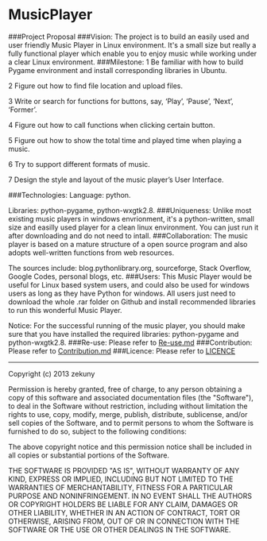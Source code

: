 MusicPlayer
===========


###Project Proposal
###Vision: 
The project is to build an easily used and user friendly Music Player in Linux environment. It's a small size but really a fully functional player which enable you to enjoy music while working under a clear Linux environment.
###Milestone:
1 Be familiar with how to build Pygame environment and install corresponding libraries in Ubuntu.

2 Figure out how to find file location and upload files.

3 Write or search for functions for buttons, say, ‘Play’, ‘Pause’, ‘Next’, ‘Former’.

4 Figure out how to call functions when clicking certain button.

5 Figure out how to show the total time and played time when playing a music.

6 Try to support different formats of music.

7 Design the style and layout of the music player’s User Interface.

###Technologies:
Language: python. 

Libraries: python-pygame, python-wxgtk2.8.
###Uniqueness: 
Unlike most existing music players in windows envrionment, it's a python-written, small size and easilly used player for a clean linux environment. You can just run it after downloading and do not need to intall.
###Collaboration:
The music player is based on a mature structure of a open source program and also adopts well-written functions from web resources.

The sources include: blog.pythonlibrary.org, sourceforge, Stack Overflow, Google Codes, personal blogs, etc.
###Users:
This Music Player would be useful for Linux based system users, and could also be used for windows users as long as they have Python for windows. All users just need to download the whole .rar folder on Github and install recommended libraries to run this wonderful Music Player.

Notice: For the successful running of the music player, you should make sure that you have installed the required libraries: python-pygame and python-wxgtk2.8.
###Re-use: 
Please refer to [Re-use.md](https://github.com/zekuny/MusicPlayer/blob/master/Re-use.md)
###Contribution: 
Please refer to [Contribution.md](https://github.com/zekuny/MusicPlayer/blob/master/Contribution.md)
###Licence: 
Please refer to [LICENCE](https://github.com/zekuny/MusicPlayer/blob/master/LICENSE)



-------------------------------------------------------------------------------------------
Copyright (c) 2013 zekuny

Permission is hereby granted, free of charge, to any person obtaining a copy of
this software and associated documentation files (the "Software"), to deal in
the Software without restriction, including without limitation the rights to
use, copy, modify, merge, publish, distribute, sublicense, and/or sell copies of
the Software, and to permit persons to whom the Software is furnished to do so,
subject to the following conditions:

The above copyright notice and this permission notice shall be included in all
copies or substantial portions of the Software.

THE SOFTWARE IS PROVIDED "AS IS", WITHOUT WARRANTY OF ANY KIND, EXPRESS OR
IMPLIED, INCLUDING BUT NOT LIMITED TO THE WARRANTIES OF MERCHANTABILITY, FITNESS
FOR A PARTICULAR PURPOSE AND NONINFRINGEMENT. IN NO EVENT SHALL THE AUTHORS OR
COPYRIGHT HOLDERS BE LIABLE FOR ANY CLAIM, DAMAGES OR OTHER LIABILITY, WHETHER
IN AN ACTION OF CONTRACT, TORT OR OTHERWISE, ARISING FROM, OUT OF OR IN
CONNECTION WITH THE SOFTWARE OR THE USE OR OTHER DEALINGS IN THE SOFTWARE.
